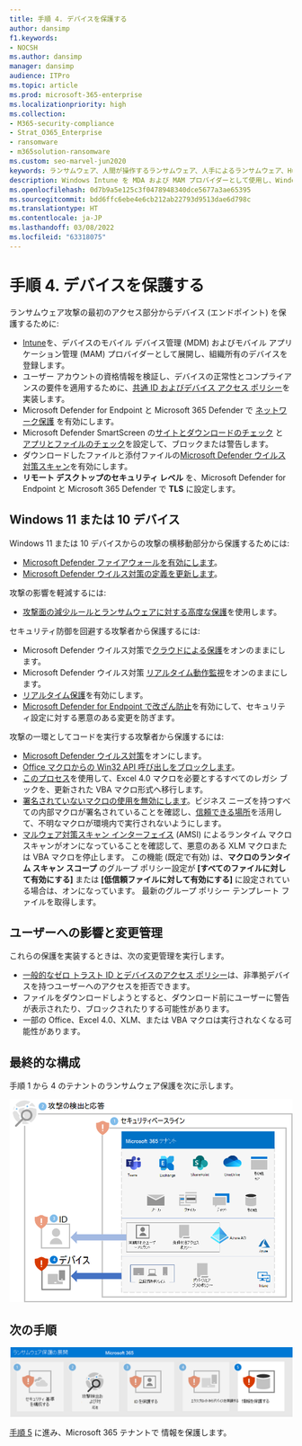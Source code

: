 ```yaml
---
title: 手順 4. デバイスを保護する
author: dansimp
f1.keywords:
- NOCSH
ms.author: dansimp
manager: dansimp
audience: ITPro
ms.topic: article
ms.prod: microsoft-365-enterprise
ms.localizationpriority: high
ms.collection:
- M365-security-compliance
- Strat_O365_Enterprise
- ransomware
- m365solution-ransomware
ms.custom: seo-marvel-jun2020
keywords: ランサムウェア、人間が操作するランサムウェア、人手によるランサムウェア、HumOR、強要攻撃、ランサムウェア攻撃、暗号化、暗号ウイルス学、ゼロ トラスト
description: Windows Intune を MDA および MAM プロバイダーとして使用し、Windows 10 セキュリティ機能を使用して、ランサムウェア攻撃からMicrosoft 365 リソースを保護します。
ms.openlocfilehash: 0d7b9a5e125c3f0478948340dce5677a3ae65395
ms.sourcegitcommit: bdd6ffc6ebe4e6cb212ab22793d9513dae6d798c
ms.translationtype: HT
ms.contentlocale: ja-JP
ms.lasthandoff: 03/08/2022
ms.locfileid: "63318075"
---
```

# <a name="step-4-protect-devices"></a>手順 4. デバイスを保護する

ランサムウェア攻撃の最初のアクセス部分からデバイス (エンドポイント) を保護するために:

- [Intune](/mem/intune/fundamentals/what-is-intune)を、デバイスのモバイル デバイス管理 (MDM) およびモバイル アプリケーション管理 (MAM) プロバイダーとして展開し、組織所有のデバイスを登録します。
- ユーザー アカウントの資格情報を検証し、デバイスの正常性とコンプライアンスの要件を適用するために、[共通 ID およびデバイス アクセス ポリシー](/microsoft-365/security/office-365-security/identity-access-policies)を実装します。
- Microsoft Defender for Endpoint と Microsoft 365 Defender で [ネットワーク保護](/microsoft-365/security/defender-endpoint/network-protection) を有効にします。
- Microsoft Defender SmartScreen の[サイトとダウンロードのチェック](/windows/security/threat-protection/microsoft-defender-smartscreen/microsoft-defender-smartscreen-available-settings) と [アプリとファイルのチェック](/windows/security/threat-protection/microsoft-defender-smartscreen/microsoft-defender-smartscreen-available-settings)を設定して、ブロックまたは警告します。
- ダウンロードしたファイルと添付ファイルの[Microsoft Defender ウイルス対策スキャン](/microsoft-365/security/defender-endpoint/configure-advanced-scan-types-microsoft-defender-antivirus)を有効にします。
- **リモート デスクトップのセキュリティ レベル** を、Microsoft Defender for Endpoint と Microsoft 365 Defender で **TLS** に設定します。

## <a name="windows-11-or-10-devices"></a>Windows 11 または 10 デバイス

Windows 11 または 10 デバイスからの攻撃の横移動部分から保護するためには:

- [Microsoft Defender ファイアウォールを有効にします](https://support.microsoft.com/windows/turn-microsoft-defender-firewall-on-or-off-ec0844f7-aebd-0583-67fe-601ecf5d774f)。
- [Microsoft Defender ウイルス対策の定義を更新します](/microsoft-365/security/defender-endpoint/manage-updates-baselines-microsoft-defender-antivirus)。

攻撃の影響を軽減するには:

- [攻撃面の減少ルールとランサムウェアに対する高度な保護](/microsoft-365/security/defender-endpoint/attack-surface-reduction-rules-reference#use-advanced-protection-against-ransomware)を使用します。

セキュリティ防御を回避する攻撃者から保護するには:

- Microsoft Defender ウイルス対策で[クラウドによる保護](/microsoft-365/security/defender-endpoint/enable-cloud-protection-microsoft-defender-antivirus)をオンのままにします。
- Microsoft Defender ウイルス対策 [リアルタイム動作監視](/microsoft-365/security/defender-endpoint/configure-real-time-protection-microsoft-defender-antivirus)をオンのままにします。
- [リアルタイム保護](/microsoft-365/security/defender-endpoint/configure-real-time-protection-microsoft-defender-antivirus)を有効にします。
- [Microsoft Defender for Endpoint で改ざん防止](/microsoft-365/security/defender-endpoint/prevent-changes-to-security-settings-with-tamper-protection)を有効にして、セキュリティ設定に対する悪意のある変更を防ぎます。

攻撃の一環としてコードを実行する攻撃者から保護するには:

- [Microsoft Defender ウイルス対策](/mem/intune/user-help/turn-on-defender-windows)をオンにします。
- [Office マクロからの Win32 API 呼び出しをブロックします](/microsoft-365/security/defender-endpoint/attack-surface-reduction-rules#block-win32-api-calls-from-office-macros)。
- [このプロセス](https://www.microsoft.com/microsoft-365/blog/2010/02/16/migrating-excel-4-macros-to-vba/)を使用して、Excel 4.0 マクロを必要とするすべてのレガシ ブックを、更新された VBA マクロ形式へ移行します。
- [署名されていないマクロの使用を無効にします](https://support.microsoft.com/topic/enable-or-disable-macros-in-office-files-12b036fd-d140-4e74-b45e-16fed1a7e5c6)。ビジネス ニーズを持つすべての内部マクロが署名されていることを確認し、[信頼できる場所](/deployoffice/security/designate-trusted-locations-for-files-in-office)を活用して、不明なマクロが環境内で実行されないようにします。
- [マルウェア対策スキャン インターフェイス](https://www.microsoft.com/security/blog/2021/03/03/xlm-amsi-new-runtime-defense-against-excel-4-0-macro-malware/) (AMSI) によるランタイム マクロ スキャンがオンになっていることを確認して、悪意のある XLM マクロまたは VBA マクロを停止します。 この機能 (既定で有効) は、**マクロのランタイム スキャン スコープ** のグループ ポリシー設定が **[すべてのファイルに対して有効にする]** または **[低信頼ファイルに対して有効にする]** に設定されている場合は、オンになっています。 最新のグループ ポリシー テンプレート ファイルを取得します。

## <a name="impact-on-users-and-change-management"></a>ユーザーへの影響と変更管理

これらの保護を実装するときは、次の変更管理を実行します。

- [一般的なゼロ トラスト ID とデバイスのアクセス ポリシー](/microsoft-365/security/office-365-security/identity-access-policies)は、非準拠デバイスを持つユーザーへのアクセスを拒否できます。
- ファイルをダウンロードしようとすると、ダウンロード前にユーザーに警告が表示されたり、ブロックされたりする可能性があります。
- 一部の Office、Excel 4.0、XLM、または VBA マクロは実行されなくなる可能性があります。

## <a name="resulting-configuration"></a>最終的な構成

手順 1 から 4 のテナントのランサムウェア保護を次に示します。

![手順 4 の後の、Microsoft 365 テナントのランサムウェア保護](../media/ransomware-protection-microsoft-365/ransomware-protection-microsoft-365-architecture-step4.png)

## <a name="next-step"></a>次の手順

[![Microsoft 365 によるランサムウェア保護の手順 5 ](../media/ransomware-protection-microsoft-365/ransomware-protection-microsoft-365-step5.png)](ransomware-protection-microsoft-365-information.md)

[手順 5](ransomware-protection-microsoft-365-information.md) に進み、Microsoft 365 テナントで 情報を保護します。 
